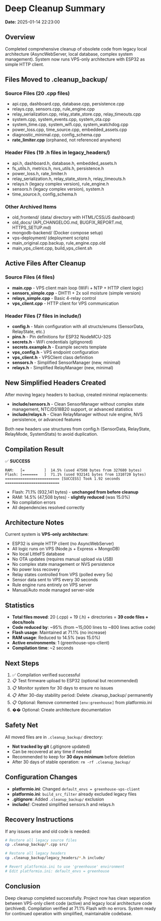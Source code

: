 # Deep Cleanup Summary

**Date:** 2025-01-14 22:23:00

## Overview
Completed comprehensive cleanup of obsolete code from legacy local architecture (AsyncWebServer, local database, complex system management). System now runs VPS-only architecture with ESP32 as simple HTTP client.

## Files Moved to .cleanup_backup/

### Source Files (20 .cpp files)
- api.cpp, dashboard.cpp, database.cpp, persistence.cpp
- relays.cpp, sensors.cpp, rule_engine.cpp
- relay_serialization.cpp, relay_state_store.cpp, relay_timeouts.cpp
- system.cpp, system_events.cpp, system_ota.cpp
- system_time.cpp, system_wifi.cpp, system_watchdog.cpp
- power_loss.cpp, time_source.cpp, embedded_assets.cpp
- diagnostic_minimal.cpp, config_schema.cpp
- **rate_limiter.cpp** (orphaned, not referenced anywhere)

### Header Files (19 .h files in legacy_headers/)
- api.h, dashboard.h, database.h, embedded_assets.h
- fs_utils.h, metrics.h, nvs_utils.h, persistence.h
- power_loss.h, rate_limiter.h
- relay_serialization.h, relay_state_store.h, relay_timeouts.h
- relays.h (legacy complex version), rule_engine.h
- sensors.h (legacy complex version), system.h
- time_source.h, config_schema.h

### Other Archived Items
- old_frontend/ (data/ directory with HTML/CSS/JS dashboard)
- old_docs/ (API_CHANGELOG.md, BUGFIX_REPORT.md, HTTPS_SETUP.md)
- mongodb-backend/ (Docker compose setup)
- vps-deployment/ (deployment scripts)
- main_original.cpp.backup, rule_engine.cpp.old
- main_vps_client.cpp, build_vps_client.sh

## Active Files After Cleanup

### Source Files (4 files)
- **main.cpp** - VPS client main loop (WiFi + NTP + HTTP client logic)
- **sensors_simple.cpp** - DHT11 + 2x soil moisture (simple version)
- **relays_simple.cpp** - Basic 4-relay control
- **vps_client.cpp** - HTTP client for VPS communication

### Header Files (7 files in include/)
- **config.h** - Main configuration with all structs/enums (SensorData, RelayState, etc.)
- **pins.h** - Pin definitions for ESP32 NodeMCU-32S
- **secrets.h** - WiFi credentials (gitignored)
- **secrets.example.h** - Example secrets template
- **vps_config.h** - VPS endpoint configuration
- **vps_client.h** - VPSClient class definition
- **sensors.h** - Simplified SensorManager (new, minimal)
- **relays.h** - Simplified RelayManager (new, minimal)

## New Simplified Headers Created
After moving legacy headers to backup, created minimal replacements:

- **include/sensors.h** - Clean SensorManager without complex state management, NTC/DS18B20 support, or advanced statistics
- **include/relays.h** - Clean RelayManager without rule engine, NVS persistence, or advanced features

Both new headers use structures from config.h (SensorData, RelayState, RelayMode, SystemStats) to avoid duplication.

## Compilation Result
✅ **SUCCESS**
```
RAM:   [=         ]  14.5% (used 47508 bytes from 327680 bytes)
Flash: [=======   ]  71.1% (used 932141 bytes from 1310720 bytes)
========================= [SUCCESS] Took 1.92 seconds =========================
```

- Flash: 71.1% (932,141 bytes) - **unchanged from before cleanup**
- RAM: 14.5% (47,508 bytes) - **slightly reduced** (was 15.0%)
- No compilation errors
- All dependencies resolved correctly

## Architecture Notes
Current system is **VPS-only architecture**:
- ESP32 is simple HTTP client (no AsyncWebServer)
- All logic runs on VPS (Node.js + Express + MongoDB)
- No local LittleFS database
- No OTA updates (requires manual upload via USB)
- No complex state management or NVS persistence
- No power loss recovery
- Relay states controlled from VPS (polled every 5s)
- Sensor data sent to VPS every 30 seconds
- Rule engine runs entirely on VPS server
- Manual/Auto mode managed server-side

## Statistics
- **Total files moved**: 20 (.cpp) + 19 (.h) + directories = **39 code files + docs/tools**
- **Code reduced by**: ~95% (from ~15,000 lines to ~800 lines active code)
- **Flash usage**: Maintained at 71.1% (no increase)
- **RAM usage**: Reduced to 14.5% (was 15.0%)
- **Active environments**: 1 (greenhouse-vps-client)
- **Compilation time**: ~2 seconds

## Next Steps
1. ✅ Compilation verified successful
2. 📋 Test firmware upload to ESP32 (optional but recommended)
3. 📋 Monitor system for 30 days to ensure no issues
4. 📋 After 30-day stability period: Delete .cleanup_backup/ permanently
5. 📋 Optional: Remove commented `[env:greenhouse]` from platformio.ini
6. �� Optional: Create architecture documentation

## Safety Net
All moved files are in `.cleanup_backup/` directory:
- **Not tracked by git** (.gitignore updated)
- Can be recovered at any time if needed
- Recommended to keep for **30 days minimum** before deletion
- After 30 days of stable operation: `rm -rf .cleanup_backup/`

## Configuration Changes
- **platformio.ini**: Changed `default_envs = greenhouse-vps-client`
- **platformio.ini**: `build_src_filter` already excluded legacy files
- **.gitignore**: Added `.cleanup_backup/` exclusion
- **include/**: Created simplified sensors.h and relays.h

## Recovery Instructions
If any issues arise and old code is needed:

```bash
# Restore all legacy source files
cp .cleanup_backup/*.cpp src/

# Restore all legacy headers
cp .cleanup_backup/legacy_headers/*.h include/

# Revert platformio.ini to use 'greenhouse' environment
# Edit platformio.ini: default_envs = greenhouse
```

## Conclusion
Deep cleanup completed successfully. Project now has clean separation between VPS-only client code (active) and legacy local architecture code (archived). Compilation verified at 71.1% Flash with no errors. System ready for continued operation with simplified, maintainable codebase.
